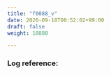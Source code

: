 ```yaml
---
title: "f0088_v"
date: 2020-09-18T00:52:02+99:00
draft: false
weight: 10880

---
```


### Log reference: <no value>

```
